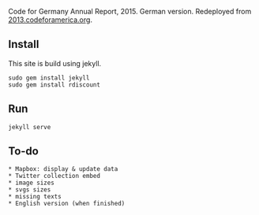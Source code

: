 Code for Germany Annual Report, 2015. German version. Redeployed from [2013.codeforamerica.org](https://github.com/codeforamerica/annual/releases/tag/2013).

Install
-------

This site is build using jekyll.

    sudo gem install jekyll
    sudo gem install rdiscount

Run
---

    jekyll serve

To-do
---

	* Mapbox: display & update data
	* Twitter collection embed
	* image sizes
	* svgs sizes
	* missing texts
	* English version (when finished)